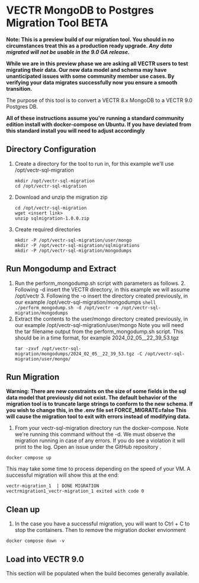 # VECTR MongoDB to Postgres Migration Tool **BETA**

**Note: This is a preview build of our migration tool. You should in no circumstances treat this as a production ready upgrade. _Any data migrated will not be usable in the 9.0 GA release._**

**While we are in this preview phase we are asking all VECTR users to test migrating their data. Our new data model and schema may have unanticipated issues with some community member use cases. By verifying your data migrates successfully now you ensure a smooth transition.**

The purpose of this tool is to convert a VECTR 8.x MongoDB to a VECTR 9.0 Postgres DB. 

**All of these instructions assume you're running a standard community edition install with docker-compose on Ubuntu. If you have deviated from this standard install you will need to adjust accordingly**

## Directory Configuration

1. Create a directory for the tool to run in, for this example we'll use /opt/vectr-sql-migration 
    ```shell
    mkdir /opt/vectr-sql-migration
    cd /opt/vectr-sql-migration
    ```

2. Download and unzip the migration zip

    ```shell
   cd /opt/vectr-sql-migration
   wget <insert link>
   unzip sqlmigration-1.0.0.zip
    ```
3. Create required directories

    ```shell
   mkdir -P /opt/vectr-sql-migration/user/mongo
   mkdir -P /opt/vectr-sql-migration/sqlmigrations
   mkdir -P /opt/vectr-sql-migration/mongodumps
    ```
   
## Run Mongodump and Extract

1. Run the perform_mongodump.sh script with parameters as follows. 
   2. Following -d insert the VECTR directory, in this example we will assume /opt/vectr 
   3. Following the -o insert the directory created previously, in our example /opt/vectr-sql-migration/mongodumps
       ```shell
      ./perform_mongodump.sh -d /opt/vectr -o /opt/vectr-sql-migration/mongodumps
       ```
2. Extract the contents to the user/mongo directory created previously, in our example /opt/vectr-sql-migration/user/mongo Note you will need the tar filename output from the perform_mongodump.sh script. This should be in a time format, for example 2024_02_05__22_39_53.tgz
   ```shell
   tar -zxvf /opt/vectr-sql-migration/mongodumps/2024_02_05__22_39_53.tgz -C /opt/vectr-sql-migration/user/mongo/
   ```
## Run Migration

**Warning: There are new constraints on the size of some fields in the sql data model that previously did not exist.
The default behavior of the migration tool is to truncate large strings to conform to the new schema.
If you wish to change this, in the .env file set FORCE_MIGRATE=false This will cause the migration tool to exit with errors instead of modifying data.**

1. From your vectr-sql-migration directory run the docker-compose. Note we're running this command without the -d. We must observe the migration running in case of any errors. If you do see a violation it will print to the log. Open an issue under the GitHub repository <insert link>. 

 ```shell
docker compose up
```
   
This may take some time to process depending on the speed of your VM. A successful migration will show this at the end:
```shell
vectr-migration_1  | DONE MIGRATION
vectrmigration1_vectr-migration_1 exited with code 0
```

## Clean up 

1. In the case you have a successful migration, you will want to Ctrl + C to stop the containers. Then to remove the migration docker envionment
```shell
docker compose down -v
```

## Load into VECTR 9.0

This section will be populated when the build becomes generally available. 
